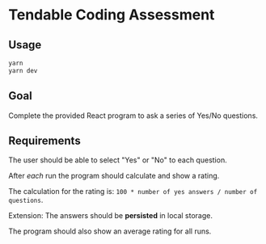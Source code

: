 # Tendable Coding Assessment

## Usage

```sh
yarn
yarn dev
```

## Goal

Complete the provided React program to ask a series of Yes/No questions.

## Requirements

The user should be able to select "Yes" or "No" to each question.

After _each_ run the program should calculate and show a rating.

The calculation for the rating is: `100 * number of yes answers / number of questions`.

Extension:
The answers should be **persisted** in local storage.

The program should also show an average rating for all runs.
